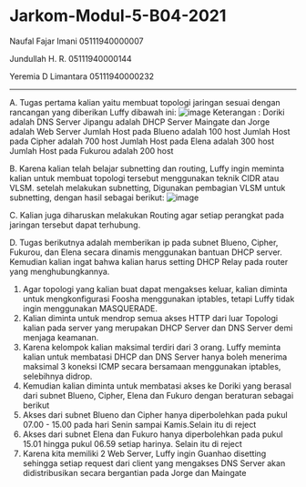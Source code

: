 # Jarkom-Modul-5-B04-2021

Naufal Fajar Imani             05111940000007

Jundullah H. R.                05111940000144

Yeremia D Limantara            05111940000232

---

A. Tugas pertama kalian yaitu membuat topologi jaringan sesuai dengan rancangan yang diberikan Luffy dibawah ini:
![image](https://user-images.githubusercontent.com/40772378/145680897-ff9e544d-c519-4485-8201-6ef1dbf2fbfe.png)
Keterangan :   Doriki adalah DNS Server
               Jipangu adalah DHCP Server
               Maingate dan Jorge adalah Web Server
               Jumlah Host pada Blueno adalah 100 host
               Jumlah Host pada Cipher adalah 700 host
               Jumlah Host pada Elena adalah 300 host
               Jumlah Host pada Fukurou adalah 200 host


B. Karena kalian telah belajar subnetting dan routing, Luffy ingin meminta kalian untuk membuat topologi tersebut menggunakan teknik CIDR atau VLSM. setelah melakukan subnetting, 
Digunakan pembagian VLSM untuk subnetting, dengan hasil sebagai berikut:
![image](https://user-images.githubusercontent.com/40772378/145681100-4f588038-abe4-4e25-afb3-6fba1a8cfc5c.png)


C. Kalian juga diharuskan melakukan Routing agar setiap perangkat pada jaringan tersebut dapat terhubung.

D. Tugas berikutnya adalah memberikan ip pada subnet Blueno, Cipher, Fukurou, dan Elena secara dinamis menggunakan bantuan DHCP server. Kemudian kalian ingat bahwa kalian harus setting DHCP Relay pada router yang menghubungkannya.


1. Agar topologi yang kalian buat dapat mengakses keluar, kalian diminta untuk mengkonfigurasi Foosha menggunakan iptables, tetapi Luffy tidak ingin menggunakan MASQUERADE.
2. Kalian diminta untuk mendrop semua akses HTTP dari luar Topologi kalian pada server yang merupakan DHCP Server dan DNS Server demi menjaga keamanan.
3. Karena kelompok kalian maksimal terdiri dari 3 orang. Luffy meminta kalian untuk membatasi DHCP dan DNS Server hanya boleh menerima maksimal 3 koneksi ICMP secara bersamaan menggunakan iptables, selebihnya didrop.
4. Kemudian kalian diminta untuk membatasi akses ke Doriki yang berasal dari subnet Blueno, Cipher, Elena dan Fukuro dengan beraturan sebagai berikut
5. Akses dari subnet Blueno dan Cipher hanya diperbolehkan pada pukul 07.00 - 15.00 pada hari Senin sampai Kamis.Selain itu di reject
6. Akses dari subnet Elena dan Fukuro hanya diperbolehkan pada pukul 15.01 hingga pukul 06.59 setiap harinya. Selain itu di reject
7. Karena kita memiliki 2 Web Server, Luffy ingin Guanhao disetting sehingga setiap request dari client yang mengakses DNS Server akan didistribusikan secara bergantian pada Jorge dan Maingate
